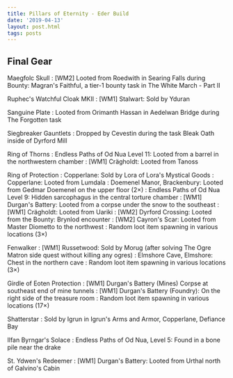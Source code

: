 ```yaml
---
title: Pillars of Eternity - Eder Build
date: '2019-04-13'
layout: post.html
tags: posts
---
```


## Final Gear

Maegfolc Skull
: [WM2] Looted from Roedwith in Searing Falls during Bounty: Magran's Faithful, a tier-1 bounty task in The White March - Part II

Ruphec's Watchful Cloak MKII
: [WM1] Stalwart: Sold by Yduran

Sanguine Plate
: Looted from Orimanth Hassan in Aedelwan Bridge during The Forgotten task

Siegbreaker Gauntlets
: Dropped by Cevestin during the task Bleak Oath inside of Dyrford Mill

Ring of Thorns
: Endless Paths of Od Nua Level 11: Looted from a barrel in the northwestern chamber
: [WM1] Crägholdt: Looted from Tanoss

Ring of Protection
: Copperlane: Sold by Lora of Lora's Mystical Goods
: Copperlane: Looted from Lumdala
: Doemenel Manor, Brackenbury: Looted from Gedmar Doemenel on the upper floor (2×)
: Endless Paths of Od Nua Level 9: Hidden sarcophagus in the central torture chamber
: [WM1] Durgan's Battery: Looted from a corpse under the snow to the southeast
: [WM1] Crägholdt: Looted from Uariki
: [WM2] Dyrford Crossing: Looted from the Bounty: Brynlod encounter
: [WM2] Cayron's Scar: Looted from Master Diometto to the northwest
: Random loot item spawning in various locations (3×)

Fenwalker
: [WM1] Russetwood: Sold by Morug (after solving The Ogre Matron side quest without killing any ogres)
: Elmshore Cave, Elmshore: Chest in the northern cave
: Random loot item spawning in various locations (3×)

Girdle of Eoten Protection
: [WM1] Durgan's Battery (Mines) Corpse at southeast end of mine tunnels
: [WM1] Durgan's Battery (Foundry): On the right side of the treasure room
: Random loot item spawning in various locations (17×)

Shatterstar
: Sold by Igrun in Igrun's Arms and Armor, Copperlane, Defiance Bay

Ilfan Byrngar's Solace
: Endless Paths of Od Nua, Level 5: Found in a bone pile near the drake

St. Ydwen's Redeemer
: [WM1] Durgan's Battery: Looted from Urthal north of Galvino's Cabin
